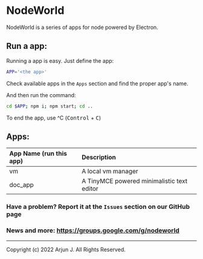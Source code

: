 # NodeWorld

NodeWorld is a series of apps for node powered by Electron.

## Run a app:
Running a app is easy. Just define the app:
```bash
APP='<the app>'
```
Check available apps in the `Apps` section and find the proper app's name.

And then run the command:

```bash
cd $APP; npm i; npm start; cd ..
```

To end the app, use ^C (<kbd>Control</kbd> + <kbd>C</kbd>)

## Apps:

| App Name (run this app)     | Description                               |
| :-------------------------- | :----------                               |
| vm                          | A local vm manager                        |
| doc_app                     | A TinyMCE powered minimalistic text editor|


### Have a problem? Report it at the `Issues` section on our GitHub page
### News and more: https://groups.google.com/g/nodeworld

---
Copyright (c) 2022 Arjun J. All Rights Reserved.
